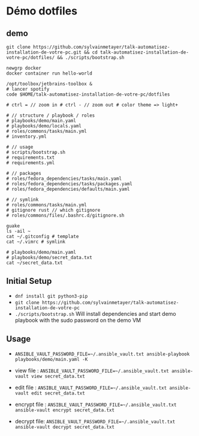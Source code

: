 # Démo dotfiles

## demo

```shell
git clone https://github.com/sylvainmetayer/talk-automatisez-installation-de-votre-pc.git && cd talk-automatisez-installation-de-votre-pc/dotfiles/ && ./scripts/bootstrap.sh

newgrp docker
docker container run hello-world

/opt/toolbox/jetbrains-toolbox &
# lancer spotify
code $HOME/talk-automatisez-installation-de-votre-pc/dotfiles

# ctrl = // zoom in # ctrl - // zoom out # color theme => light+

# // structure / playbook / roles
# playbooks/demo/main.yaml
# playbooks/demo/locals.yaml
# roles/commons/tasks/main.yml
# inventory.yml

# // usage
# scripts/bootstrap.sh
# requirements.txt
# requirements.yml

# // packages
# roles/fedora_dependencies/tasks/main.yaml
# roles/fedora_dependencies/tasks/packages.yaml
# roles/fedora_dependencies/defaults/main.yaml

# // symlink
# roles/commons/tasks/main.yml
# gitignore rust // which gitignore
# roles/commons/files/.bashrc.d/gitignore.sh

guake
ls -ail ~
cat ~/.gitconfig # template
cat ~/.vimrc # symlink

# playbooks/demo/main.yaml
# playbooks/demo/secret_data.txt
cat ~/secret_data.txt
```

## Initial Setup

- `dnf install git python3-pip`
- `git clone https://github.com/sylvainmetayer/talk-automatisez-installation-de-votre-pc`
- `./scripts/bootstrap.sh` Will install dependencies and start demo playbook with the sudo password on the demo VM

## Usage

- `ANSIBLE_VAULT_PASSWORD_FILE=~/.ansible_vault.txt ansible-playbook playbooks/demo/main.yaml -K`

- view file : `ANSIBLE_VAULT_PASSWORD_FILE=~/.ansible_vault.txt ansible-vault view secret_data.txt`
- edit file : `ANSIBLE_VAULT_PASSWORD_FILE=~/.ansible_vault.txt ansible-vault edit secret_data.txt`
- encrypt file : `ANSIBLE_VAULT_PASSWORD_FILE=~/.ansible_vault.txt ansible-vault encrypt secret_data.txt`
- decrypt file: `ANSIBLE_VAULT_PASSWORD_FILE=~/.ansible_vault.txt ansible-vault decrypt secret_data.txt`
